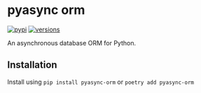 # pyasync orm

[![pypi](https://img.shields.io/pypi/v/pyasync-orm?color=blue&style=plastic)](https://pypi.python.org/pypi/pyasync-orm)
[![versions](https://img.shields.io/pypi/pyversions/pyasync-orm)](https://pypi.org/pypi/pyversions/pyasync-orm)

An asynchronous database ORM for Python.

## Installation

Install using `pip install pyasync-orm` or `poetry add pyasync-orm`
